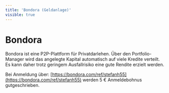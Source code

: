 ```yaml
---
title: 'Bondora (Geldanlage)'
visible: true
---
```


# Bondora

Bondora ist eine P2P-Plattform für Privatdarlehen. Über den Portfolio-Manager wird das angelegte Kapital automatisch auf viele Kredite verteilt. Es kann daher trotz geringem Ausfallrisiko eine gute Rendite erzielt werden.

Bei Anmeldung über: [https://bondora.com/ref/stefanh55](https://bondora.com/ref/stefanh55) werden 5 € Anmeldebohnus gutgeschrieben.